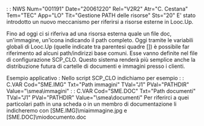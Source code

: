  :  : NWS Num="001191" Date="20061220" Rel="V2R2" Atr="C. Cestana" Tem="TEC" App="LO" Tit="Gestione PATH delle risorse" Sts="20"
E' stato introdotto un nuovo meccanismo per riferirsi a risorse esterne in Looc.Up.

Fino ad oggi ci si riferiva ad una risorsa esterna quale un file doc, un'immagine, un'icona indicando il path completo. Oggi tramite le variabili globali di Looc.Up (quelle indicate
tra parentesi quadre []) è possibile far riferimento ad alcuni path/indirizzi base comuni.
Esse vanno definite nel file di configurazione SCP_CLO.
Questo sistema renderà più semplice anche la distribuzione futura di cartelle di documenti e immagini presso i clienti.

Esempio applicativo : 
Nello script SCP_CLO indichiamo  per esempio
  :  : C.VAR Cod="SME.IMG" Txt="Path immagini" TVal="J1" PVal="PATHDIR" Value="\\smea\immagini"   :  : C.VAR Cod="SME.DOC" Txt="Path documenti" TVal="J1" PVal="PATHDIR" Value="\\smea\documenti" 
Per riferirci a quei particolari path in una scheda o in un membro di documentazione  li indicheremo con [SME.IMG]\miaimmagine.jpg  e [SME.DOC]\miodocumento.doc 